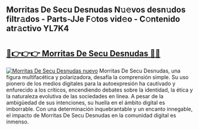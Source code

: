 ## Morritas De Secu Desnudas N𝚞𝚎vos desn𝚞dos filtr𝚊dos - Parts-JJe F𝚘tos vid𝚎o - C𝚘ntenido atr𝚊ctivo YL7K4

# <h2><a href="http://mbbeclo.tromn.icu/?c=Morritas+De+Secu+Desnudas">🔗👉👉👉 Morritas De Secu Desnudas 🔗🔗</a></h2>

[![Morritas De Secu Desnudas nuevo](https://i.imgur.com/pEAQMta.gif)](http://mbbeclo.tromn.icu/?c=Morritas+De+Secu+Desnudas)
Morritas De Secu Desnudas, una figura multifacética y polarizadora, desafía la comprensión simple. Su uso pionero de los medios digitales para la autoexpresión ha cautivado y enfurecido a los críticos, encendiendo debates sobre la identidad, la ética y la naturaleza evolutiva de las sociedades en línea. A pesar de la ambigüedad de sus intenciones, su huella en el ámbito digital es imborrable. Con una determinación inquebrantable y un encanto innegable, el impacto de Morritas De Secu Desnudas en la comunidad digital es inmenso.
